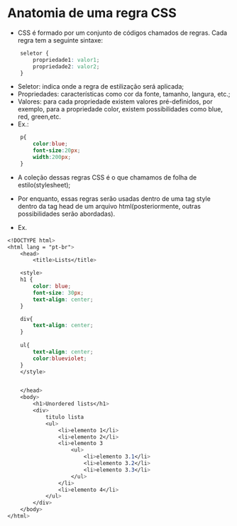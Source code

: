 # Anatomia de uma regra CSS

- CSS é formado por um conjunto de códigos chamados de regras. Cada regra tem a seguinte sintaxe:

```css
    seletor {
        propriedade1: valor1;
        propriedade2: valor2;
    }
```

- Seletor: indica onde a regra de estilização será aplicada;
- Propriedades: características como cor da fonte, tamanho, langura, etc.;
- Valores: para cada propriedade existem valores pré-definidos, por exemplo, para a propriedade color, existem possibilidades como blue, red, green,etc.
- Ex.:

```css
    p{
        color:blue;
        font-size:20px;
        width:200px;
    }
```


- A coleção dessas regras CSS é o que chamamos de folha de estilo(stylesheet);
- Por enquanto, essas regras serão usadas dentro de uma tag style dentro da tag head de um arquivo html(posteriormente, outras possibilidades serão abordadas).

- Ex.

```css
<!DOCTYPE html>
<html lang = "pt-br">
    <head>
        <title>Lists</title>

    <style>
    h1 {
        color: blue;
        font-size: 30px;
        text-align: center;
    }

    div{
        text-align: center;
    }
    
    ul{
        text-align: center;
        color:blueviolet;
    }
    </style>


    </head>
    <body>
        <h1>Unordered lists</h1>
        <div>
            titulo lista
            <ul>
                <li>elemento 1</li>
                <li>elemento 2</li>
                <li>elemento 3
                    <ul>
                        <li>elemento 3.1</li>
                        <li>elemento 3.2</li>
                        <li>elemento 3.3</li>
                    </ul>
                </li>
                <li>elemento 4</li>
            </ul>
        </div>
    </body>
</html>
```

